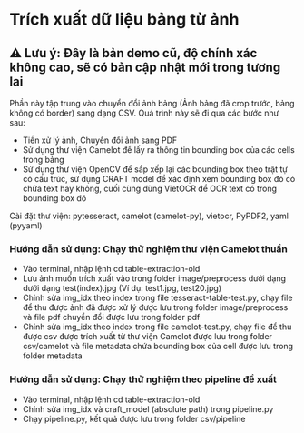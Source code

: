 # Trích xuất dữ liệu bảng từ ảnh

## ⚠️ Lưu ý: Đây là bản demo cũ, độ chính xác không cao, sẽ có bản cập nhật mới trong tương lai

Phần này tập trung vào chuyển đổi ảnh bảng (Ảnh bảng đã crop trước, bảng không có border) sang dạng CSV. Quá trình này sẽ đi qua các bước như sau:
- Tiền xử lý ảnh, Chuyển đổi ảnh sang PDF
- Sử dụng thư viện Camelot để lấy ra thông tin bounding box của các cells trong bảng
- Sử dụng thư viện OpenCV để sắp xếp lại các bounding box theo trật tự có cấu trúc, sử dụng CRAFT model để xác định xem bounding box đó có chứa text hay không, cuối cùng dùng VietOCR để OCR text có trong bounding box đó

Cài đặt thư viện: pytesseract, camelot (camelot-py), vietocr, PyPDF2, yaml (pyyaml)

### Hướng dẫn sử dụng: Chạy thử nghiệm thư viện Camelot thuần
- Vào terminal, nhập lệnh cd table-extraction-old
- Lưu ảnh muốn trích xuất vào trong folder image/preprocess dưới dạng dưới dạng test(index).jpg (Ví dụ: test1.jpg, test20.jpg)
- Chỉnh sửa img_idx theo index trong file tesseract-table-test.py, chạy file để thu được ảnh đã được xử lý được lưu trong folder image/preprocess và file pdf chuyển đổi được lưu trong folder pdf
- Chỉnh sửa img_idx theo index trong file camelot-test.py, chạy file để thu được csv được trích xuất từ thư viện Camelot được lưu trong folder csv/camelot và file metadata chứa bounding box của cell được lưu trong folder metadata

### Hướng dẫn sử dụng: Chạy thử nghiệm theo pipeline đề xuất
- Vào terminal, nhập lệnh cd table-extraction-old
- Chỉnh sửa img_idx và craft_model (absolute path) trong pipeline.py
- Chạy pipeline.py, kết quả được lưu trong folder csv/pipeline
